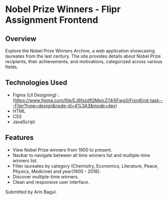 # Nobel Prize Winners - Flipr Assignment Frontend

## Overview
Explore the Nobel Prize Winners Archive, a web application showcasing laureates from the last century. The site provides details about Nobel Prize recipients, their achievements, and motivations, categorized across various fields.

## Technologies Used
- Figma (UI Designing) : (https://www.figma.com/file/EJ6fszdfQMeicZ74j5Fwg3/FrontEnd-task---Flipr?type=design&node-id=4%3A3&mode=dev)
- HTML
- CSS
- JavaScript

## Features
- View Nobel Prize winners from 1900 to present.
- Navbar to navigate between all time winners list and multiple-time winners list.
- Filter laureates by category (Chemistry, Economics, Literature, Peace, Physics, Medicine) and year(1900 - 2018).
- Discover multiple-time winners.
- Clean and responsive user interface.

Submitted by Arin Bagul.

